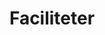 ---
layout: facilitet-index
permalink: /faciliteter/index.html
title: Faciliteter
tagline: En liste af skolens faciliteter
---